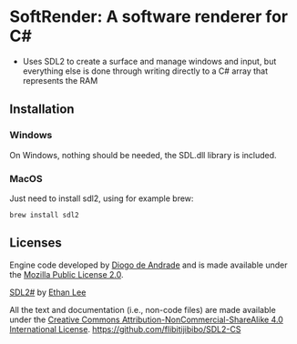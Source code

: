 # SoftRender: A software renderer for C#

* Uses SDL2 to create a surface and manage windows and input, but everything else is done through writing directly to a C# array that represents the RAM

## Installation

### Windows

On Windows, nothing should be needed, the SDL.dll library is included.

### MacOS

Just need to install sdl2, using for example brew:

```
brew install sdl2
```

## Licenses

Engine code developed by [Diogo de Andrade][DAndrade] and is made available under the [Mozilla Public License 2.0][MPLv2].

[SDL2#][SDL2#] by [Ethan Lee][ELee]

All the text and documentation (i.e., non-code files) are made available under
the [Creative Commons Attribution-NonCommercial-ShareAlike 4.0 International
License][CC BY-NC-SA 4.0].
https://github.com/flibitijibibo/SDL2-CS

[MPLv2]:https://opensource.org/licenses/MPL-2.0
[CC BY-NC-SA 4.0]:https://creativecommons.org/licenses/by-nc-sa/4.0/
[SDL2#]:https://github.com/flibitijibibo/SDL2-CS/blob/master/LICENSE
[ELee]:https://github.com/flibitijibibo
[DAndrade]:https://github.com/DiogoDeAndrade
